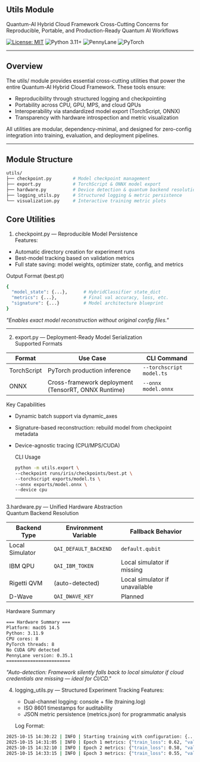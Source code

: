 ## Utils Module

Quantum-AI Hybrid Cloud Framework
Cross-Cutting Concerns for Reproducible, Portable, and Production-Ready Quantum AI Workflows



[![License: MIT](https://img.shields.io/badge/License-MIT-green)](https://opensource.org/licenses/MIT)
![Python 3.11+](https://img.shields.io/badge/Python-3.11+-blue)
![PennyLane](https://img.shields.io/badge/PennyLane-v0.27-orange)
![PyTorch](https://img.shields.io/badge/PyTorch-2.1-red)


---

## Overview

The utils/ module provides essential cross-cutting utilities that power the entire Quantum-AI Hybrid Cloud Framework. These tools ensure:

- Reproducibility through structured logging and checkpointing
- Portability across CPU, GPU, MPS, and cloud QPUs
- Interoperability via standardized model export (TorchScript, ONNX)
- Transparency with hardware introspection and metric visualization

All utilities are modular, dependency-minimal, and designed for zero-config integration into training, evaluation, and deployment pipelines.

---

## Module Structure  
```bash
utils/
├── checkpoint.py        # Model checkpoint management
├── export.py            # TorchScript & ONNX model export
├── hardware.py          # Device detection & quantum backend resolution
├── logging_utils.py     # Structured logging & metric persistence
└── visualization.py     # Interactive training metric plots
```

## Core Utilities
1. checkpoint.py — Reproducible Model Persistence  
   Features:
- Automatic directory creation for experiment runs  
- Best-model tracking based on validation metrics  
- Full state saving: model weights, optimizer state, config, and metrics  

Output Format (best.pt) 
```bash
{
  "model_state": {...},      # HybridClassifier state_dict
  "metrics": {...},          # Final val accuracy, loss, etc.
  "signature": {...}         # Model architecture blueprint
}
```
*"Enables exact model reconstruction without original config files."*

---

2. export.py — Deployment-Ready Model Serialization  
   Supported Formats
   

| Format      | Use Case                                    | CLI Command                |
|------------|--------------------------------------------|---------------------------|
| TorchScript | PyTorch production inference               | `--torchscript model.ts`  |
| ONNX        | Cross-framework deployment (TensorRT, ONNX Runtime) | `--onnx model.onnx`       |

Key Capabilities  

- Dynamic batch support via dynamic_axes  
- Signature-based reconstruction: rebuild model from checkpoint metadata  
- Device-agnostic tracing (CPU/MPS/CUDA)

  
  CLI Usage
  ```bash
  python -m utils.export \
  --checkpoint runs/iris/checkpoints/best.pt \
  --torchscript exports/model.ts \
  --onnx exports/model.onnx \
  --device cpu
  ```

  ---

3.hardware.py — Unified Hardware Abstraction  
   Quantum Backend Resolution  
   

| Backend Type      | Environment Variable       | Fallback Behavior                 |
|------------------|---------------------------|----------------------------------|
| Local Simulator  | `QAI_DEFAULT_BACKEND`     | `default.qubit`                  |
| IBM QPU          | `QAI_IBM_TOKEN`           | Local simulator if missing       |
| Rigetti QVM      | (auto-detected)           | Local simulator if unavailable   |
| D-Wave           | `QAI_DWAVE_KEY`           | Planned                          |


   Hardware Summary  
```bash
=== Hardware Summary ===
Platform: macOS 14.5
Python: 3.11.9
CPU cores: 8
PyTorch threads: 8
No CUDA GPU detected
PennyLane version: 0.35.1
========================
```
*"Auto-detection: Framework silently falls back to local simulator if cloud credentials are missing — ideal for CI/CD."*  

4. logging_utils.py — Structured Experiment Tracking
   Features:
   - Dual-channel logging: console + file (training.log)  
   - ISO 8601 timestamps for auditability  
   - JSON metric persistence (metrics.json) for programmatic analysis

   Log Format:
```bash
2025-10-15 14:30:22 | INFO | Starting training with configuration: {...}
2025-10-15 14:31:05 | INFO | Epoch 1 metrics: {"train_loss": 0.62, "val_accuracy": 0.78}
2025-10-15 14:32:10 | INFO | Epoch 2 metrics: {"train_loss": 0.58, "val_accuracy": 0.81}
2025-10-15 14:33:15 | INFO | Epoch 3 metrics: {"train_loss": 0.55, "val_accuracy": 0.83}
```


   
